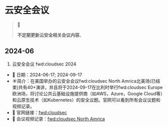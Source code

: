 # 云安全会议

> 🚥
>
> **不定期更新云安全相关会议内容**。

## 2024-06

1. 云安全会议 fwd:cloudsec 2024

- 📅 日期：2024-06-17; 2024-09-17
- ☀️简介：在美国举办的云安全会议fwd:cloudsec North Amrica北美场(已结束)共有40+演讲，并且将于2024-09-17在比利时举行fwd:cloudsec Europe欧洲场，将讨论公共云基础设施提供商（如AWS，Azure，Google Cloud等）和云原生技术（如Kubernetes）的安全议题。官网可以看到所有会议议题和视频记录。
- 🔗 官网链接：[fwd:cloudsec](https://fwdcloudsec.org/)
- 🔗 会议视频记录：[fwd:cloudsec North Amrica](https://www.youtube.com/watch?v=WY9VqDC5fTY&list=PLCPCP1pNWD7PoUaDtU_T9XJSJ6d7cSfjl&index=4)
